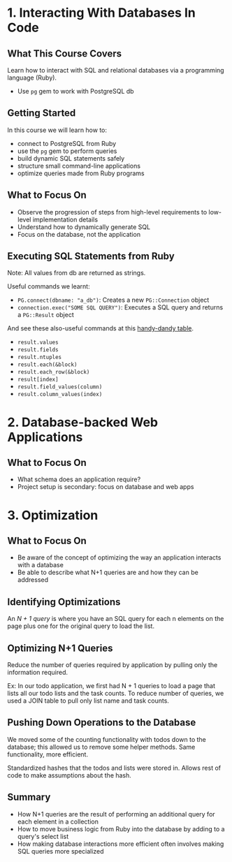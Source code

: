 # 1. Interacting With Databases In Code

## What This Course Covers

Learn how to interact with SQL and relational databases via a programming language (Ruby). 
- Use `pg` gem to work with PostgreSQL db


## Getting Started

In this course we will learn how to:
- connect to PostgreSQL from Ruby
- use the `pg` gem to perform queries
- build dynamic SQL statements safely
- structure small command-line applications
- optimize queries made from Ruby programs


## What to Focus On

- Observe the progression of steps from high-level requirements to low-level implementation details
- Understand how to dynamically generate SQL
- Focus on the database, not the application


## Executing SQL Statements from Ruby

Note: All values from db are returned as strings. 

Useful commands we learnt:
- `PG.connect(dbname: "a_db")`: Creates a new `PG::Connection` object
- `connection.exec("SOME SQL QUERY")`: Executes a SQL query and returns a `PG::Result` object

And see these also-useful commands at this [handy-dandy table](https://launchschool.com/lessons/10f7102d/assignments/003e5e30).
- `result.values`
- `result.fields`
- `result.ntuples`
- `result.each(&block)`
- `result.each_row(&block)`
- `result[index]`
- `result.field_values(column)`
- `result.column_values(index)`


# 2. Database-backed Web Applications

## What to Focus On

- What schema does an application require?
- Project setup is secondary: focus on database and web apps


# 3. Optimization

## What to Focus On

- Be aware of the concept of optimizing the way an application interacts with a database
- Be able to describe what N+1 queries are and how they can be addressed

## Identifying Optimizations

An *N + 1 query* is where you have an SQL query for each n elements on the page plus one for the original query to load the list. 

## Optimizing N+1 Queries

Reduce the number of queries required by application by pulling only the information required.

Ex: In our todo application, we first had N + 1 queries to load a page that lists all our todo lists and the task counts. To reduce number of queries, we used a JOIN table to pull only list name and task counts.

## Pushing Down Operations to the Database

We moved some of the counting functionality with todos down to the database; this allowed us to remove some helper methods. Same functionality, more efficient.

Standardized hashes that the todos and lists were stored in. Allows rest of code to make assumptions about the hash.

## Summary

- How N+1 queries are the result of performing an additional query for each element in a collection
- How to move business logic from Ruby into the database by adding to a query's select list
- How making database interactions more efficient often involves making SQL queries more specialized
